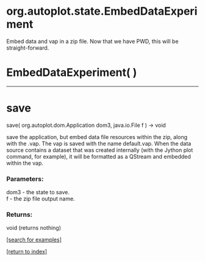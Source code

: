 # org.autoplot.state.EmbedDataExperiment

Embed data and vap in a zip file.  Now that we have PWD, this will
 be straight-forward.

# EmbedDataExperiment( )


***
<a name="save"></a>
# save
save( org.autoplot.dom.Application dom3, java.io.File f ) &rarr; void

save the application, but embed data file resources within the 
 zip, along with the .vap.  The vap is saved with the name default.vap.
 When the data source contains a dataset that was created internally (with
 the Jython plot command, for example), it will be formatted as a QStream and 
 embedded within the vap.

### Parameters:
dom3 - the state to save.
<br>f - the zip file output name.

### Returns:
void (returns nothing)


<a href="https://github.com/autoplot/dev/search?q=save&unscoped_q=save">[search for examples]</a>

<a href="https://github.com/autoplot/documentation/blob/master/javadoc/index-all.md">[return to index]</a>

